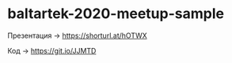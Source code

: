 # baltartek-2020-meetup-sample

Презентация     -> https://shorturl.at/hOTWX

Код             ->      https://git.io/JJMTD
